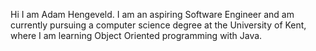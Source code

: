 Hi I am Adam Hengeveld. I am an aspiring Software Engineer and am currently pursuing a computer science degree at the University of Kent, where I am learning
Object Oriented programming with Java.
